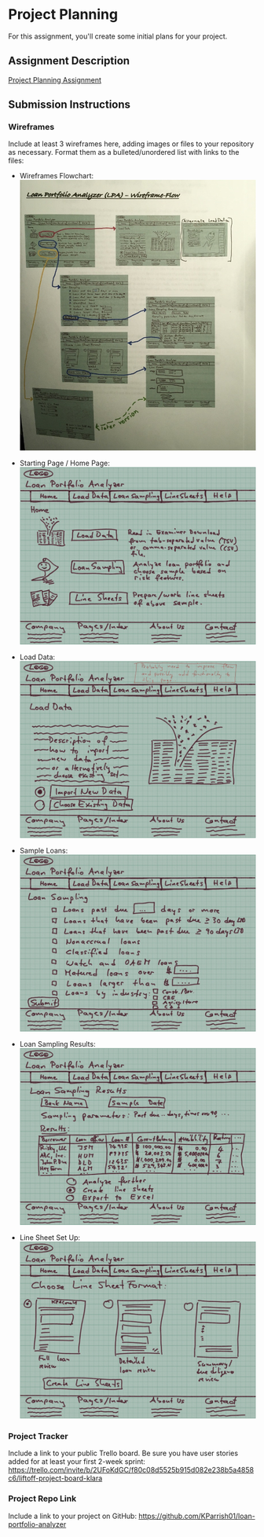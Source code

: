 # Project Planning
For this assignment, you'll create some initial plans for your project.

## Assignment Description
[Project Planning Assignment](https://education.launchcode.org/liftoff/modules/assignments/project-planning)

## Submission Instructions

### Wireframes

Include at least 3 wireframes here, adding images or files to your repository as necessary. Format them as a bulleted/unordered list with links to the files:

* Wireframes Flowchart: ![Wireframes Flowchart:](https://github.com/KParrish01/liftoff-assignments/blob/master/Wireframes-Images/Wireframe-Flow.jpeg)

* Starting Page / Home Page:
![Landing Page / Home Page:](/Wireframes-Images/1-Landing-page.jpeg)

* Load Data:
![Load Data Page:](/Wireframes-Images/2-LoadData-page.jpeg)

* Sample Loans:
![Loan Sampling Page:](/Wireframes-Images/3-LoanSampling-page.jpeg)

* Loan Sampling Results:
![Loan Sampling Results Page:](/Wireframes-Images/4-LoanSamplingResults-page.jpeg)

* Line Sheet Set Up:
![Line Sheets Choice Page:](/Wireframes-Images/5-LineSheetChoice-page.jpeg)

### Project Tracker

Include a link to your public Trello board. Be sure you have user stories added for at least your first 2-week sprint:
https://trello.com/invite/b/2UFoKdGC/f80c08d5525b915d082e238b5a4858c6/liftoff-project-board-klara

### Project Repo Link

Include a link to your project on GitHub:
https://github.com/KParrish01/loan-portfolio-analyzer
